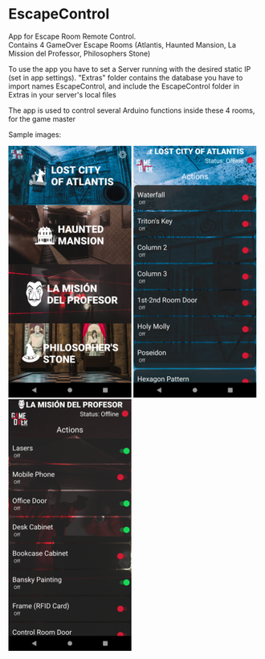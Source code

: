 # EscapeControl
App for Escape Room Remote Control.<br/>
Contains 4 GameOver Escape Rooms (Atlantis, Haunted Mansion, La Mission del Professor, Philosophers Stone)

To use the app you have to set a Server running with the desired static IP (set in app settings). "Extras" folder contains the database you have to import names EscapeControl, and include the EscapeControl folder in Extras in your server's local files

The app is used to control several Arduino functions inside these 4 rooms, for the game master

Sample images:

<img src="https://github.com/StratosMylonas/EscapeControl/blob/master/screenshots/mainMenuScreen.png" width="245" height="500"> <img src="https://github.com/StratosMylonas/EscapeControl/blob/master/screenshots/activityScreen.png" width="245" height="500"> <img src="https://github.com/StratosMylonas/EscapeControl/blob/master/screenshots/activityScreen2.png" width="245" height="500">
